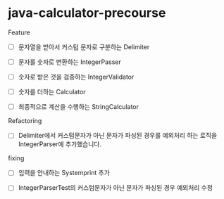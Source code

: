 # java-calculator-precourse


Feature

- [ ] 문자열을 받아서 커스텀 문자로 구분하는 Delimiter

- [ ] 문자를 숫자로 변환하는 IntegerPasser

- [ ] 숫자로 받은 것을 검증하는 IntegerValidator

- [ ] 숫자를 더하는 Calculator

- [ ] 최종적으로 계산을 수행하는 StringCalculator

Refactoring

- [ ] Delimiter에서 커스텀문자가 아닌 문자가 파싱된 경우를 예외처리 하는 로직을 IntegerParser에 추가했습니다.

fixing

- [ ] 입력을 안내하는 Systemprint 추가

- [ ] IntegerParserTest의 커스텀문자가 아닌 문자가 파싱된 경우 예외처리 수정

